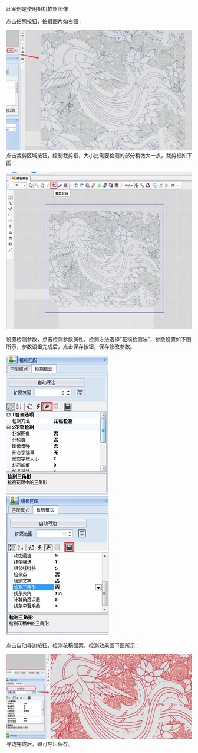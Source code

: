 此案例是使用相机拍照图像

点击拍照按钮，拍摄图片如右图：

![](/assets/龙凤花稿拍照.jpg)点击裁剪区域按钮，绘制裁剪框，大小比需要检测的部分稍微大一点，裁剪框如下图：

![](/assets/龙凤花稿裁剪框.jpg)

设置检测参数，点击检测参数属性，检测方法选择“花稿检测法”，参数设置如下图所示，参数设置完成后，点击保存按钮，保存修改参数。

![](/assets/龙凤花稿检测参数1.jpg)![](/assets/龙凤花稿检测参数2.jpg)

点击自动寻边按钮，检测花稿图案，检测效果图下图所示：

![](/assets/龙凤花稿自动寻边.jpg)寻边完成后，即可导出保存。

